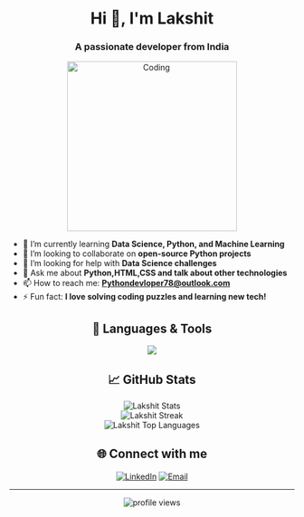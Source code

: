 <!-- Profile README for Lakshitpythondevloper -->

<h1 align="center">Hi 👋, I'm Lakshit</h1>
<h3 align="center">A passionate developer from India</h3>

<p align="center">
  <img src="https://media.giphy.com/media/qgQUggAC3Pfv687qPC/giphy.gif" width="300" alt="Coding">
</p>

- 🌱 I’m currently learning **Data Science, Python, and Machine Learning**
- 👯 I’m looking to collaborate on **open-source Python projects**
- 🤝 I’m looking for help with **Data Science challenges**
- 💬 Ask me about **Python,HTML,CSS and talk about other technologies**
- 📫 How to reach me: **Pythondevloper78@outlook.com**
- ⚡ Fun fact: **I love solving coding puzzles and learning new tech!**

<h2 align="center">🚀 Languages & Tools</h2>
<p align="center">
  <img src="https://skillicons.dev/icons?i=python,html,css,js,git,github,linux" />
</p>

<h2 align="center">📈 GitHub Stats</h2>
<p align="center">
  <img src="https://github-readme-stats.vercel.app/api?username=Lakshitpythondevloper&show_icons=true&theme=tokyonight" alt="Lakshit Stats" />
  <br/>
  <img src="https://github-readme-streak-stats.herokuapp.com/?user=Lakshitpythondevloper&theme=tokyonight" alt="Lakshit Streak" />
  <br/>
  <img src="https://github-readme-stats.vercel.app/api/top-langs/?username=Lakshitpythondevloper&layout=compact&theme=tokyonight" alt="Lakshit Top Languages" />
</p>

<h2 align="center">🌐 Connect with me</h2>
<p align="center">
  <a href="https://www.linkedin.com/in/your-linkedin" target="blank"><img align="center" src="https://img.shields.io/badge/LinkedIn-blue?style=for-the-badge&logo=linkedin" alt="LinkedIn" /></a>
  <a href="mailto:your-email@example.com" target="blank"><img align="center" src="https://img.shields.io/badge/Email-red?style=for-the-badge&logo=gmail" alt="Email" /></a>
</p>

---

<p align="center">
  <img src="https://komarev.com/ghpvc/?username=Lakshitpythondevloper&label=Profile%20views&color=0e75b6&style=flat" alt="profile views" />
</p>
